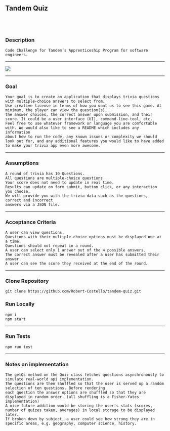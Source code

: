 ## Tandem Quiz

## </br>

### Description

    Code Challenge for Tandem’s Apprenticeship Program for software engineers.

---

![](TQ.gif)

---

### Goal

    Your goal is to create an application that displays trivia questions with multiple-choice answers to select from.
    Use creative license in terms of how you want us to see this game. At minimum, the player can view the question(s),
    the answer choices, the correct answer upon submission, and their score. It could be a user interface (UI), command-line-tool, etc.
    Feel free to use whatever framework or language you are comfortable with. We would also like to see a README which includes any information
    about how to run the code, any known issues or complexity we should look out for, and any additional features you would like to have added
    to make your trivia app even more awesome.

---

### Assumptions

    A round of trivia has 10 Questions.
    All questions are multiple-choice questions
    Your score does not need to update in real time.
    Results can update on form submit, button click, or any interaction you choose.
    We will provide you with the trivia data such as the questions, correct and incorrect
    answers via a JSON file.

---

### Acceptance Criteria

    A user can view questions.
    Questions with their multiple choice options must be displayed one at a time.
    Questions should not repeat in a round.
    A user can select only 1 answer out of the 4 possible answers.
    The correct answer must be revealed after a user has submitted their answer.
    A user can see the score they received at the end of the round.

---

### Clone Repository

    git clone https://github.com/Robert-Costello/tandem-quiz.git

### Run Locally

    npm i
    npm start

---

### Run Tests

    npm run test

---

### Notes on implementation

    The getQs method on the Quiz class fetches questions asynchronously to simulate real-world api implementation.
    The questions are then shuffled so that the user is served up a random selection of ten questions. Before rendering
    each question the answer options are shuffled so that they are displayed in random order. (all shuffling is a Fisher-Yates implementation)
    A nice future addition would be storing the user's stats (scores, number of quizes taken, averages) in local storage to be displayed later.
    If broken down by subject, a user could see how strong they are in specific areas, e.g. geography, computer science, history.
